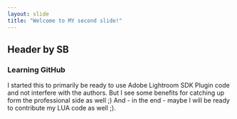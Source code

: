 ```yaml
---
layout: slide
title: "Welcome to MY second slide!"
---
```

## Header by SB
### Learning GitHub
I started this to primarily be ready to use Adobe Lightroom SDK Plugin code and not interfere with the authors.
But I see some benefits for catching up form the professional side as well ;)
And - in the end - maybe I will be ready to contribute my LUA code as well ;).
